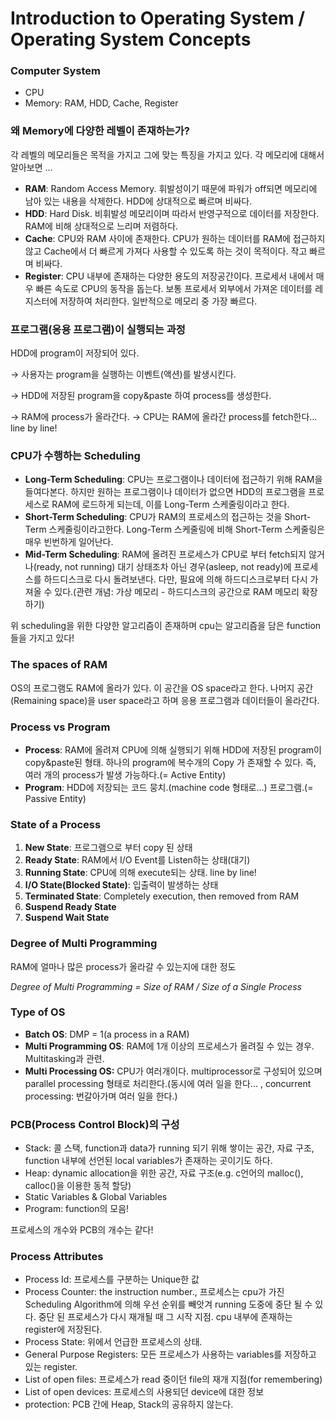 # Introduction to Operating System / Operating System Concepts

### Computer System

- CPU
- Memory: RAM, HDD, Cache, Register

### 왜 Memory에 다양한 레벨이 존재하는가?

각 레벨의 메모리들은 목적을 가지고 그에 맞는 특징을 가지고 있다. 각 메모리에 대해서 알아보면 ...

- **RAM**: Random Access Memory. 휘발성이기 때문에 파워가 off되면 메모리에 남아 있는 내용을 삭제한다. HDD에 상대적으로 빠르며 비싸다.
- **HDD**: Hard Disk. 비휘발성 메모리이며 따라서 반영구적으로 데이터를 저장한다. RAM에 비해 상대적으로 느리며 저렴하다.
- **Cache**: CPU와 RAM 사이에 존재한다. CPU가 원하는 데이터를 RAM에 접근하지 않고 Cache에서 더 빠르게 가져다 사용할 수 있도록 하는 것이 목적이다. 작고 빠르며 비싸다.
- **Register**: CPU 내부에 존재하는 다양한 용도의 저장공간이다. 프로세서 내에서 매우 빠른 속도로 CPU의 동작을 돕는다. 보통 프로세서 외부에서 가져온 데이터를 레지스터에 저장하여 처리한다. 일반적으로 메모리 중 가장 빠르다.

### 프로그램(응용 프로그램)이 실행되는 과정

HDD에 program이 저장되어 있다. 

→ 사용자는 program을 실행하는 이벤트(액션)를 발생시킨다. 

→ HDD에 저장된 program을 copy&paste 하여 process를 생성한다. 

→ RAM에 process가 올라간다. → CPU는 RAM에 올라간 process를 fetch한다... line by line!

### CPU가 수행하는 Scheduling

- **Long-Term Scheduling**: CPU는 프로그램이나 데이터에 접근하기 위해 RAM을 들여다본다. 하지만 원하는 프로그램이나 데이터가 없으면 HDD의 프로그램을 프로세스로 RAM에 로드하게 되는데, 이를 Long-Term 스케줄링이라고 한다.
- **Short-Term Scheduling**: CPU가 RAM의 프로세스의 접근하는 것을 Short-Term 스케줄링이라고한다. Long-Term 스케줄링에 비해 Short-Term 스케줄링은 매우 빈번하게 일어난다.
- **Mid-Term Scheduling**: RAM에 올려진 프로세스가 CPU로 부터 fetch되지 않거나(ready, not running) 대기 상태조차 아닌 경우(asleep, not ready)에 프로세스를 하드디스크로 다시 돌려보낸다. 다만, 필요에 의해 하드디스크로부터 다시 가져올 수 있다.(관련 개념: 가상 메모리 - 하드디스크의 공간으로 RAM 메모리 확장하기)

위 scheduling을 위한 다양한 알고리즘이 존재하며 cpu는 알고리즘을 담은 function들을 가지고 있다!

### The spaces of RAM

OS의 프로그램도 RAM에 올라가 있다. 이 공간을 OS space라고 한다. 나머지 공간(Remaining space)을 user space라고 하며 응용 프로그램과 데이터들이 올라간다.

### Process vs Program

- **Process**: RAM에 올려져 CPU에 의해 실행되기 위해 HDD에 저장된 program이 copy&paste된 형태. 하나의 program에 복수개의 Copy 가 존재할 수 있다. 즉, 여러 개의 process가 발생 가능하다.(= Active Entity)
- **Program**: HDD에 저장되는 코드 뭉치.(machine code 형태로...) 프로그램.(= Passive Entity)

### State of a Process

1. **New State**: 프로그램으로 부터 copy 된 상태
2. **Ready State**: RAM에서 I/O Event를 Listen하는 상태(대기)
3. **Running State**: CPU에 의해 execute되는 상태. line by line!
4. **I/O State(Blocked State)**: 입출력이 발생하는 상태
5. **Terminated State**: Completely execution, then removed from RAM
6. **Suspend Ready State**
7. **Suspend Wait State**

### Degree of Multi Programming

RAM에 얼마나 많은 process가 올라갈 수 있는지에 대한 정도

*Degree of Multi Programming = Size of RAM / Size of a Single Process*

### Type of OS

- **Batch OS**: DMP = 1(a process in a RAM)
- **Multi Programming OS**: RAM에 1개 이상의 프로세스가 올려질 수 있는 경우. Multitasking과 관련.
- **Multi Processing OS:** CPU가 여러개이다. multiprocessor로 구성되어 있으며 parallel processing 형태로 처리한다.(동시에 여러 일을 한다... , concurrent processing: 번갈아가며 여러 일을 한다.)

### PCB(Process Control Block)의 구성

- Stack: 콜 스택, function과 data가 running 되기 위해 쌓이는 공간, 자료 구조, function 내부에 선언된 local variables가 존재하는 곳이기도 하다.
- Heap: dynamic allocation을 위한 공간, 자료 구조(e.g. c언어의 malloc(), calloc()을 이용한 동적 할당)
- Static Variables & Global Variables
- Program: function의 모음!

프로세스의 개수와 PCB의 개수는 같다!

### Process Attributes

- Process Id: 프로세스를 구분하는 Unique한 값
- Process Counter: the instruction number., 프로세스는 cpu가 가진 Scheduling Algorithm에 의해 우선 순위를 빼앗겨 running 도중에 중단 될 수 있다. 중단 된 프로세스가 다시 재개될 때 그 시작 지점. cpu 내부에 존재하는 register에 저장된다.
- Process State: 위에서 언급한 프로세스의 상태.
- General Purpose Registers: 모든 프로세스가 사용하는 variables를 저장하고 있는 register.
- List of open files: 프로세스가 read 중이던 file의 재개 지점(for remembering)
- List of open devices: 프로세스의 사용되던 device에 대한 정보
- protection: PCB 간에 Heap, Stack의 공유하지 않는다.